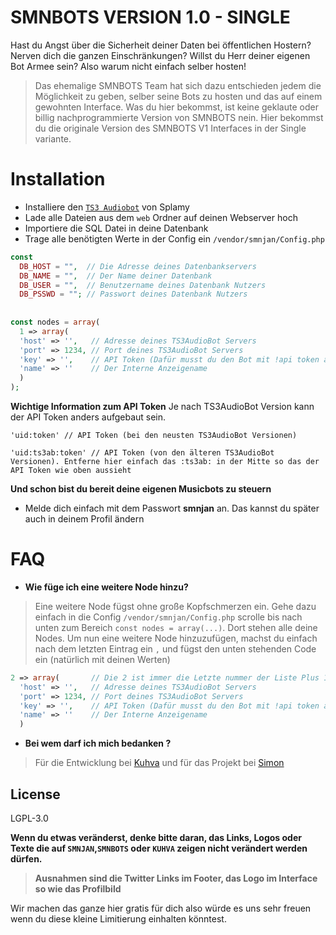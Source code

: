 # SMNBOTS VERSION 1.0 - SINGLE

Hast du Angst über die Sicherheit deiner Daten bei öffentlichen Hostern? Nerven dich die ganzen Einschränkungen? Willst du Herr deiner eigenen Bot Armee sein? Also warum nicht einfach selber hosten!

> Das ehemalige SMNBOTS Team hat sich dazu entschieden jedem die Möglichkeit zu geben, selber seine Bots zu hosten und das auf einem gewohnten Interface. Was du hier bekommst, ist keine geklaute oder billig nachprogrammierte Version von SMNBOTS nein. Hier bekommst du die originale Version des SMNBOTS V1 Interfaces in der Single variante.

# Installation

- Installiere den [`TS3 Audiobot`](https://github.com/Splamy/TS3AudioBot#install) von Splamy
- Lade alle Dateien aus dem `web` Ordner auf deinen Webserver hoch
- Importiere die SQL Datei in deine Datenbank
- Trage alle benötigten Werte in der Config ein `/vendor/smnjan/Config.php`
```php
const  
  DB_HOST = "",  // Die Adresse deines Datenbankservers   
  DB_NAME = "",  // Der Name deiner Datenbank
  DB_USER = "",  // Benutzername deines Datenbank Nutzers
  DB_PSSWD = ""; // Passwort deines Datenbank Nutzers
  
  
const nodes = array(  
  1 => array(  
  'host' => '',   // Adresse deines TS3AudioBot Servers
  'port' => 1234, // Port deines TS3AudioBot Servers
  'key' => '',    // API Token (Dafür musst du den Bot mit !api token anschreiben)
  'name' => ''    // Der Interne Anzeigename
  )
);
```
**Wichtige Information zum API Token**
Je nach TS3AudioBot Version kann der API Token anders aufgebaut sein.
```
'uid:token' // API Token (bei den neusten TS3AudioBot Versionen)

'uid:ts3ab:token' // API Token (von den älteren TS3AudioBot Versionen). Entferne hier einfach das :ts3ab: in der Mitte so das der API Token wie oben aussieht

```

**Und schon bist du bereit deine eigenen Musicbots zu steuern**
- Melde dich einfach mit dem Passwort **smnjan** an. Das kannst du später auch in deinem Profil ändern

# FAQ
- **Wie füge ich eine weitere Node hinzu?**
> Eine weitere Node fügst ohne große Kopfschmerzen ein. Gehe dazu einfach in die Config `/vendor/smnjan/Config.php` scrolle bis nach unten zum Bereich `const nodes = array(...)`. Dort stehen alle deine Nodes. Um nun eine weitere Node hinzuzufügen, machst du einfach nach dem letzten Eintrag ein ``,`` und fügst den unten stehenden Code ein (natürlich mit deinen Werten)
```php
2 => array(       // Die 2 ist immer die Letzte nummer der Liste Plus 1 gerechntet (also nach dem EIntrag würde z.B. eine 3 kommen) 
  'host' => '',   // Adresse deines TS3AudioBot Servers
  'port' => 1234, // Port deines TS3AudioBot Servers
  'key' => '',    // API Token (Dafür musst du den Bot mit !api token anschreiben)
  'name' => ''    // Der Interne Anzeigename
  )
```

- **Bei wem darf ich mich bedanken ?**
> Für die Entwicklung bei [Kuhva](https://twitter.com/KuhvaDE) und für das Projekt bei [Simon](https://twitter.com/SMNDMDE)


License
----
LGPL-3.0

**Wenn du etwas veränderst, denke bitte daran, das Links, Logos oder Texte die auf `SMNJAN`,`SMNBOTS` oder ``KUHVA`` zeigen nicht verändert werden dürfen.**
> **Ausnahmen sind die Twitter Links im Footer, das Logo im Interface so wie das Profilbild**

Wir machen das ganze hier gratis für dich also würde es uns sehr freuen wenn du diese kleine Limitierung einhalten könntest.
